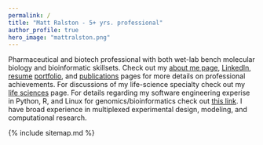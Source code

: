 ```yaml
---
permalink: /
title: "Matt Ralston - 5+ yrs. professional"
author_profile: true
hero_image: "mattralston.png"
---
```



Pharmaceutical and biotech professional with both wet-lab bench molecular biology and bioinformatic skillsets. Check out my [about me page](/about), [LinkedIn](https://LinkedIn.com/in/matthewralston), [resume](/cv) [portfolio](/portfolio), and [publications](/publications) pages for more details on professional achievements. For discussions of my life-science specialty check out my [life sciences](/biosciences) page. For details regarding my software engineering experise in Python, R, and Linux for genomics/bioinformatics check out [this link](/data_science). I have broad experience in multiplexed experimental design, modeling, and computational research. 


{% include sitemap.md %}


